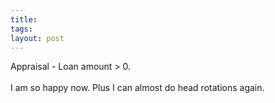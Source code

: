 ```yaml
---
title: 
tags: 
layout: post
---
```

Appraisal - Loan amount > 0.<br /><br />I am so happy now.  Plus I can almost do head rotations again.
